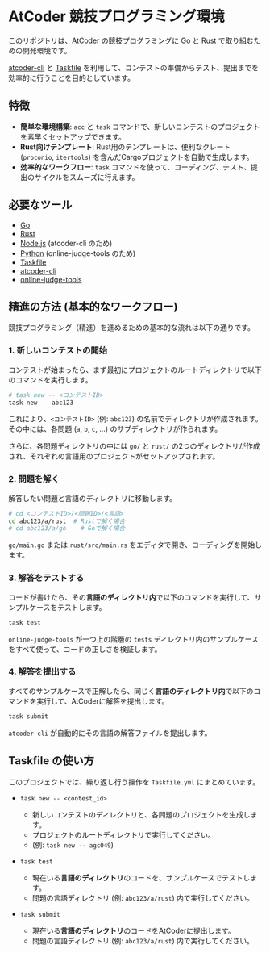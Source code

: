 # AtCoder 競技プログラミング環境

このリポジトリは、[AtCoder](https://atcoder.jp/) の競技プログラミングに [Go](https://go.dev/) と [Rust](https://www.rust-lang.org/) で取り組むための開発環境です。

[atcoder-cli](https://github.com/Tatamo/atcoder-cli) と [Taskfile](https://taskfile.dev/) を利用して、コンテストの準備からテスト、提出までを効率的に行うことを目的としています。

## 特徴

- **簡単な環境構築**: `acc` と `task` コマンドで、新しいコンテストのプロジェクトを素早くセットアップできます。
- **Rust向けテンプレート**: Rust用のテンプレートは、便利なクレート (`proconio`, `itertools`) を含んだCargoプロジェクトを自動で生成します。
- **効率的なワークフロー**: `task` コマンドを使って、コーディング、テスト、提出のサイクルをスムーズに行えます。

## 必要なツール

- [Go](https://go.dev/)
- [Rust](https://www.rust-lang.org/)
- [Node.js](https://nodejs.org/) (atcoder-cli のため)
- [Python](https://www.python.org/) (online-judge-tools のため)
- [Taskfile](https://taskfile.dev/installation/)
- [atcoder-cli](https://github.com/Tatamo/atcoder-cli)
- [online-judge-tools](https://github.com/online-judge-tools/oj)

## 精進の方法 (基本的なワークフロー)

競技プログラミング（精進）を進めるための基本的な流れは以下の通りです。

### 1. 新しいコンテストの開始

コンテストが始まったら、まず最初にプロジェクトのルートディレクトリで以下のコマンドを実行します。

```bash
# task new -- <コンテストID>
task new -- abc123
```

これにより、`<コンテストID>` (例: `abc123`) の名前でディレクトリが作成されます。
その中には、各問題 (`a`, `b`, `c`, ...) のサブディレクトリが作られます。

さらに、各問題ディレクトリの中には `go/` と `rust/` の2つのディレクトリが作成され、それぞれの言語用のプロジェクトがセットアップされます。

### 2. 問題を解く

解答したい問題と言語のディレクトリに移動します。

```bash
# cd <コンテストID>/<問題ID>/<言語>
cd abc123/a/rust  # Rustで解く場合
# cd abc123/a/go    # Goで解く場合
```

`go/main.go` または `rust/src/main.rs` をエディタで開き、コーディングを開始します。

### 3. 解答をテストする

コードが書けたら、その**言語のディレクトリ内**で以下のコマンドを実行して、サンプルケースをテストします。

```bash
task test
```

`online-judge-tools` が一つ上の階層の `tests` ディレクトリ内のサンプルケースをすべて使って、コードの正しさを検証します。

### 4. 解答を提出する

すべてのサンプルケースで正解したら、同じく**言語のディレクトリ内**で以下のコマンドを実行して、AtCoderに解答を提出します。

```bash
task submit
```

`atcoder-cli` が自動的にその言語の解答ファイルを提出します。

## Taskfile の使い方

このプロジェクトでは、繰り返し行う操作を `Taskfile.yml` にまとめています。

- `task new -- <contest_id>`
  - 新しいコンテストのディレクトリと、各問題のプロジェクトを生成します。
  - プロジェクトのルートディレクトリで実行してください。
  - (例: `task new -- agc049`)

- `task test`
  - 現在いる**言語のディレクトリ**のコードを、サンプルケースでテストします。
  - 問題の言語ディレクトリ (例: `abc123/a/rust`) 内で実行してください。

- `task submit`
  - 現在いる**言語のディレクトリ**のコードをAtCoderに提出します。
  - 問題の言語ディレクトリ (例: `abc123/a/rust`) 内で実行してください。 